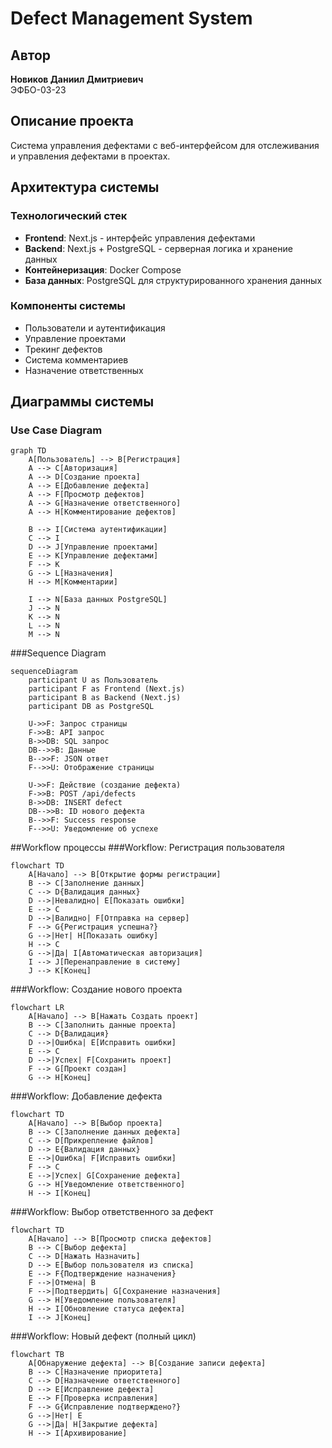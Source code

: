 # Defect Management System

## Автор
**Новиков Даниил Дмитриевич**  
ЭФБО-03-23

## Описание проекта
Система управления дефектами с веб-интерфейсом для отслеживания и управления дефектами в проектах.

## Архитектура системы

### Технологический стек
- **Frontend**: Next.js - интерфейс управления дефектами
- **Backend**: Next.js + PostgreSQL - серверная логика и хранение данных
- **Контейнеризация**: Docker Compose
- **База данных**: PostgreSQL для структурированного хранения данных

### Компоненты системы
- Пользователи и аутентификация
- Управление проектами
- Трекинг дефектов
- Система комментариев
- Назначение ответственных

## Диаграммы системы

### Use Case Diagram

```mermaid
graph TD
    A[Пользователь] --> B[Регистрация]
    A --> C[Авторизация]
    A --> D[Создание проекта]
    A --> E[Добавление дефекта]
    A --> F[Просмотр дефектов]
    A --> G[Назначение ответственного]
    A --> H[Комментирование дефектов]
    
    B --> I[Система аутентификации]
    C --> I
    D --> J[Управление проектами]
    E --> K[Управление дефектами]
    F --> K
    G --> L[Назначения]
    H --> M[Комментарии]
    
    I --> N[База данных PostgreSQL]
    J --> N
    K --> N
    L --> N
    M --> N
```
###Sequence Diagram
```mermaid
sequenceDiagram
    participant U as Пользователь
    participant F as Frontend (Next.js)
    participant B as Backend (Next.js)
    participant DB as PostgreSQL
    
    U->>F: Запрос страницы
    F->>B: API запрос
    B->>DB: SQL запрос
    DB-->>B: Данные
    B-->>F: JSON ответ
    F-->>U: Отображение страницы
    
    U->>F: Действие (создание дефекта)
    F->>B: POST /api/defects
    B->>DB: INSERT defect
    DB-->>B: ID нового дефекта
    B-->>F: Success response
    F-->>U: Уведомление об успехе
```

##Workflow процессы
###Workflow: Регистрация пользователя
```mermaid
flowchart TD
    A[Начало] --> B[Открытие формы регистрации]
    B --> C[Заполнение данных]
    C --> D{Валидация данных}
    D -->|Невалидно| E[Показать ошибки]
    E --> C
    D -->|Валидно| F[Отправка на сервер]
    F --> G{Регистрация успешна?}
    G -->|Нет| H[Показать ошибку]
    H --> C
    G -->|Да| I[Автоматическая авторизация]
    I --> J[Перенаправление в систему]
    J --> K[Конец]
```

###Workflow: Создание нового проекта
```mermaid
flowchart LR
    A[Начало] --> B[Нажать Создать проект]
    B --> C[Заполнить данные проекта]
    C --> D{Валидация}
    D -->|Ошибка| E[Исправить ошибки]
    E --> C
    D -->|Успех| F[Сохранить проект]
    F --> G[Проект создан]
    G --> H[Конец]
```

###Workflow: Добавление дефекта
```mermaid
flowchart TD
    A[Начало] --> B[Выбор проекта]
    B --> C[Заполнение данных дефекта]
    C --> D[Прикрепление файлов]
    D --> E{Валидация данных}
    E -->|Ошибка| F[Исправить ошибки]
    F --> C
    E -->|Успех| G[Сохранение дефекта]
    G --> H[Уведомление ответственного]
    H --> I[Конец]
```

###Workflow: Выбор ответственного за дефект
```mermaid
flowchart TD
    A[Начало] --> B[Просмотр списка дефектов]
    B --> C[Выбор дефекта]
    C --> D[Нажать Назначить]
    D --> E[Выбор пользователя из списка]
    E --> F{Подтверждение назначения}
    F -->|Отмена| B
    F -->|Подтвердить| G[Сохранение назначения]
    G --> H[Уведомление пользователя]
    H --> I[Обновление статуса дефекта]
    I --> J[Конец]
```

###Workflow: Новый дефект (полный цикл)
```mermaid
flowchart TB
    A[Обнаружение дефекта] --> B[Создание записи дефекта]
    B --> C[Назначение приоритета]
    C --> D[Назначение ответственного]
    D --> E[Исправление дефекта]
    E --> F[Проверка исправления]
    F --> G{Исправление подтверждено?}
    G -->|Нет| E
    G -->|Да| H[Закрытие дефекта]
    H --> I[Архивирование]
```
